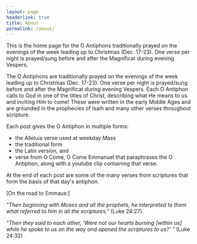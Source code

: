 ```yaml
---
layout: page
headerlink: true
title: About
permalink: /about/
---
```


This is the home page for the O Antiphons traditionally prayed on the evenings of the week leading up to Christmas (Dec. 17-23). One verse per night is prayed/sung before and after the Magnificat during evening Vespers.

The O Antiphons are traditionally prayed on the evenings of the week leading up to Christmas (Dec. 17-23). One verse per night is prayed/sung before and after the Magnificat during evening Vespers. Each O Antiphon calls to God in one of the titles of Christ, describing what He means to us and inviting Him to come! These were written in the early Middle Ages and are grounded in the prophecies of Isaih and many other verses throughout scripture.

Each post gives the O Antiphon in multiple forms:

- the Alleluia verse used at weekday Mass
- the traditional form
- the Latin version, and
- verse from O Come, O Come Emmanuel that paraphrases the O Antiphon, along with a youtube clip containing that verse.

At the end of each post are some of the many verses from scriptures that form the basis of that day's antiphon.

[On the road to Emmaus:]

*"Then beginning with Moses and all the prophets, he interpreted to them what referred to him in all the scriptures."* (Luke 24:27)

*"Then they said to each other, 'Were not our hearts burning [within us] while he spoke to us on the way and opened the scriptures to us?' "* (Luke 24:32)
